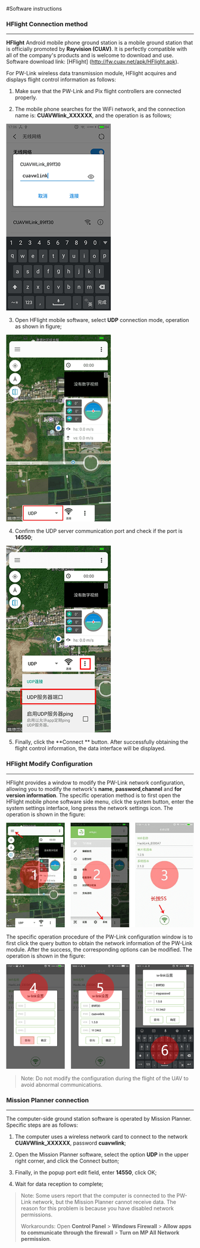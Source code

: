 #Software instructions

### HFlight Connection method

---

**HFlight** Android mobile phone ground station is a mobile ground station that is officially promoted by **Rayvision (CUAV)**. It is perfectly compatible with all of the company's products and is welcome to download and use. Software download link: [HFlight] (http://fw.cuav.net/apk/HFlight.apk).

For PW-Link wireless data transmission module, HFlight acquires and displays flight control information as follows:

1. Make sure that the PW-Link and Pix flight controllers are connected properly.

2. The mobile phone searches for the WiFi network, and the connection name is: **CUAVWlink\_XXXXXX**, and the operation is as follows;

![](images/pwlink-net-connected.png)

3. Open HFlight mobile software, select **UDP** connection mode, operation as shown in figure;

![](images/pwlink-connected-type.png)

4. Confirm the UDP server communication port and check if the port is **14550**;

![](/images/pwlink-udp-setting.png)

5. Finally, click the **Connect ** button. After successfully obtaining the flight control information, the data interface will be displayed.

### HFlight Modify Configuration

---

HFlight provides a window to modify the PW-Link network configuration, allowing you to modify the network's **name**, **password**,**channel** and **for version information**. The specific operation method is to first open the HFlight mobile phone software side menu, click the system button, enter the system settings interface, long press the network settings icon. The operation is shown in the figure:

![](/images/pwlink-net-cfg1.png)

The specific operation procedure of the PW-Link configuration window is to first click the query button to obtain the network information of the PW-Link module. After the success, the corresponding options can be modified. The operation is shown in the figure:

![](/images/pwlink-net-cfg2.png)

> Note: Do not modify the configuration during the flight of the UAV to avoid abnormal communications.

### Mission Planner connection

---

The computer-side ground station software is operated by Mission Planner. Specific steps are as follows:

1. The computer uses a wireless network card to connect to the network **CUAVWlink\_XXXXXX**, password **cuavwlink**;

2. Open the Mission Planner software, select the option **UDP** in the upper right corner, and click the Connect button;

3. Finally, in the popup port edit field, enter **14550**, click OK;

4. Wait for data reception to complete;

> Note: Some users report that the computer is connected to the PW-Link network, but the Mission Planner cannot receive data. The reason for this problem is because you have disabled network permissions.
>
> Workarounds: Open **Control Panel** &gt; **Windows Firewall** &gt; **Allow apps to communicate through the firewall** &gt; **Turn on MP All Network permission**.
